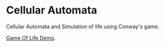 # Cellular Automata  
Cellular Automata and Simulation of life using Conway's game.  

[Game Of Life Demo](vaithak-gameoflife.surge.sh). 
